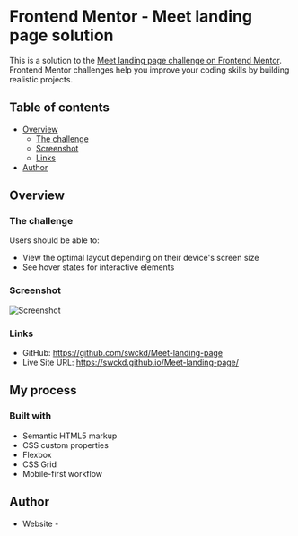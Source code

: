 # Frontend Mentor - Meet landing page solution

This is a solution to the [Meet landing page challenge on Frontend Mentor](https://www.frontendmentor.io/challenges/meet-landing-page-rbTDS6OUR). Frontend Mentor challenges help you improve your coding skills by building realistic projects.

## Table of contents

- [Overview](#overview)
  - [The challenge](#the-challenge)
  - [Screenshot](#screenshot)
  - [Links](#links)
- [Author](#author)

## Overview

### The challenge

Users should be able to:

- View the optimal layout depending on their device's screen size
- See hover states for interactive elements

### Screenshot

![Screenshot](https://github.com/swckd/csb-xfu1r/blob/gh-pages/assets/screenshot.png?raw=true)

### Links

- GitHub: https://github.com/swckd/Meet-landing-page
- Live Site URL: https://swckd.github.io/Meet-landing-page/

## My process

### Built with

- Semantic HTML5 markup
- CSS custom properties
- Flexbox
- CSS Grid
- Mobile-first workflow

## Author

- Website - 
